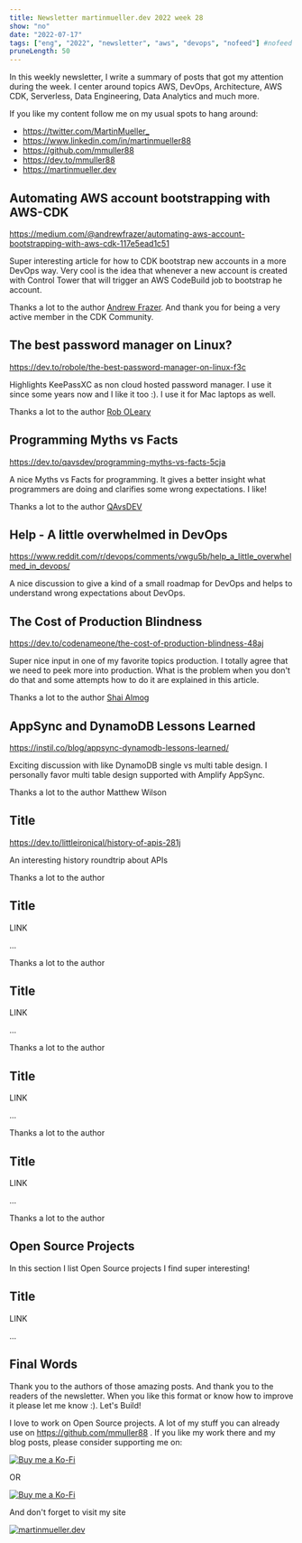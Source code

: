 ```yaml
---
title: Newsletter martinmueller.dev 2022 week 28
show: "no"
date: "2022-07-17"
tags: ["eng", "2022", "newsletter", "aws", "devops", "nofeed"] #nofeed
pruneLength: 50
---
```


In this weekly newsletter, I write a summary of posts that got my attention during the week. I center around topics AWS, DevOps, Architecture, AWS CDK, Serverless, Data Engineering, Data Analytics and much more.

If you like my content follow me on my usual spots to hang around:

- <https://twitter.com/MartinMueller_>
- <https://www.linkedin.com/in/martinmueller88>
- <https://github.com/mmuller88>
- <https://dev.to/mmuller88>
- <https://martinmueller.dev>

## Automating AWS account bootstrapping with AWS-CDK

<https://medium.com/@andrewfrazer/automating-aws-account-bootstrapping-with-aws-cdk-117e5ead1c51>

Super interesting article for how to CDK bootstrap new accounts in a more DevOps way. Very cool is the idea that whenever a new account is created with Control Tower that will trigger an AWS CodeBuild job to bootstrap he account.

Thanks a lot to the author [Andrew Frazer](https://medium.com/@andrewfrazer). And thank you for being a very active member in the CDK Community.

## The best password manager on Linux?

<https://dev.to/robole/the-best-password-manager-on-linux-f3c>

Highlights KeePassXC as non cloud hosted password manager. I use it since some years now and I like it too :). I use it for Mac laptops as well.

Thanks a lot to the author [Rob OLeary](https://dev.to/robole)

## Programming Myths vs Facts

<https://dev.to/qavsdev/programming-myths-vs-facts-5cja>

A nice Myths vs Facts for programming. It gives a better insight what programmers are doing and clarifies some wrong expectations. I like!

Thanks a lot to the author [QAvsDEV](https://dev.to/qavsdev)

## Help - A little overwhelmed in DevOps

<https://www.reddit.com/r/devops/comments/vwgu5b/help_a_little_overwhelmed_in_devops/>

A nice discussion to give a kind of a small roadmap for DevOps and helps to understand wrong expectations about DevOps.

## The Cost of Production Blindness

https://dev.to/codenameone/the-cost-of-production-blindness-48aj

Super nice input in one of my favorite topics production. I totally agree that we need to peek more into production. What is the problem when you don't do that and some attempts how to do it are explained in this article.

Thanks a lot to the author [Shai Almog](https://dev.to/codenameone)

## AppSync and DynamoDB Lessons Learned

https://instil.co/blog/appsync-dynamodb-lessons-learned/

Exciting discussion with like DynamoDB single vs multi table design. I personally favor multi table design supported with Amplify AppSync.

Thanks a lot to the author Matthew Wilson

## Title

https://dev.to/littleironical/history-of-apis-281j

An interesting history roundtrip about APIs

Thanks a lot to the author []()

## Title

LINK

...

Thanks a lot to the author []()

## Title

LINK

...

Thanks a lot to the author []()

## Title

LINK

...

Thanks a lot to the author []()

## Title

LINK

...

Thanks a lot to the author []()

## Open Source Projects

In this section I list Open Source projects I find super interesting!

## Title

LINK

...

## Final Words

Thank you to the authors of those amazing posts. And thank you to the readers of the newsletter. When you like this format or know how to improve it please let me know :). Let's Build!

I love to work on Open Source projects. A lot of my stuff you can already use on <https://github.com/mmuller88> . If you like my work there and my blog posts, please consider supporting me on:

[![Buy me a Ko-Fi](https://storage.ko-fi.com/cdn/useruploads/png_d554a01f-60f0-4969-94d1-7b69f3e28c2fcover.jpg?v=69a332f2-b808-4369-8ba3-dae0d1100dd4)](https://ko-fi.com/T6T1BR59W)

OR

[![Buy me a Ko-Fi](https://theastrologypodcast.com/wp-content/uploads/2015/06/become-my-patron-05.jpg)](https://www.patreon.com/bePatron?u=29010217)

And don't forget to visit my site

[![martinmueller.dev](https://martinmueller.dev/static/84caa5292a6d0c37c48ae280d04b5fa6/a7715/joint.jpg)](https://martinmueller.dev/resume)
